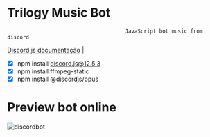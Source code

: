 # Trilogy Music Bot
                                          JavaScript bot music from discord

[Discord.js documentação](https://discord.js.org/#/) | 

- [x] npm install discord.js@12.5.3
- [x] npm install ffmpeg-static
- [x] npm install @discordjs/opus

# Preview bot online

![discordbot](https://user-images.githubusercontent.com/65917790/138998741-a83f489a-0581-4302-849e-79c3f2640fb3.png)

